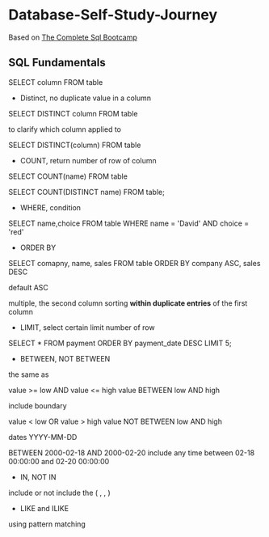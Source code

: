 # Database-Self-Study-Journey

Based on [The Complete Sql Bootcamp](https://concordia.udemy.com/course/the-complete-sql-bootcamp/)


## SQL Fundamentals 

SELECT column FROM table


* Distinct, no duplicate value in a column

SELECT DISTINCT column FROM table

to clarify which column applied to 

SELECT DISTINCT(column) FROM table


* COUNT, return number of row of column

SELECT COUNT(name) FROM table

SELECT COUNT(DISTINCT name) FROM table;

* WHERE, condition

SELECT name,choice FROM table WHERE name = 'David' AND choice = 'red'

* ORDER BY

SELECT comapny, name, sales FROM table ORDER BY company ASC, sales DESC

default ASC

multiple, the second column sorting **within duplicate entries** of the first column

* LIMIT, select certain limit number of row

SELECT * FROM payment 
ORDER BY payment_date DESC
LIMIT 5;


* BETWEEN, NOT BETWEEN

the same as

value >= low AND value <= high
value BETWEEN low AND high

include boundary

value < low OR value > high
value NOT BETWEEN low AND high

dates
YYYY-MM-DD

BETWEEN 2000-02-18 AND 2000-02-20
include any time between 02-18 00:00:00 and 02-20 00:00:00

* IN, NOT IN

include or not include the ( , , )

* LIKE and ILIKE

using pattern matching


